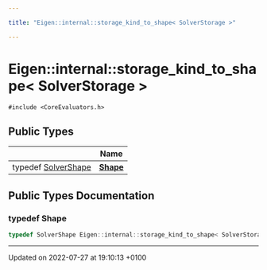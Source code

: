 ```yaml
---

title: "Eigen::internal::storage_kind_to_shape< SolverStorage >"

---
```


# Eigen::internal::storage_kind_to_shape< SolverStorage >






`#include <CoreEvaluators.h>`

## Public Types

|                | Name           |
| -------------- | -------------- |
| typedef <a href="http://example.org/classes/structeigen_1_1solvershape/">SolverShape</a> | **[Shape](http://example.org/classes/structeigen_1_1internal_1_1storage__kind__to__shape_3_01solverstorage_01_4/#typedef-shape)**  |

## Public Types Documentation

### typedef Shape

```cpp
typedef SolverShape Eigen::internal::storage_kind_to_shape< SolverStorage >::Shape;
```


-------------------------------

Updated on 2022-07-27 at 19:10:13 +0100